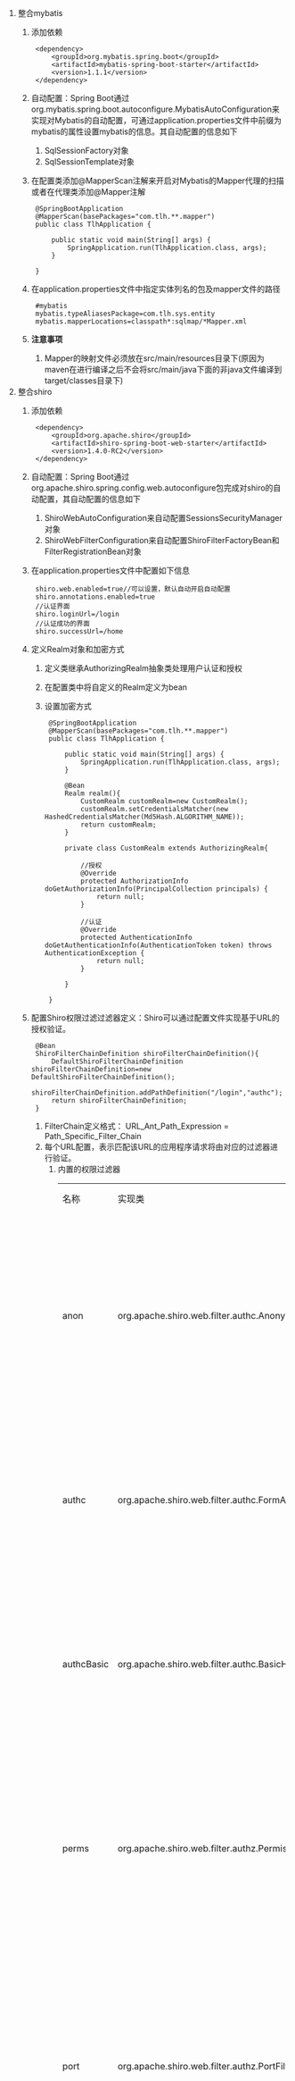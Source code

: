 1. 整合mybatis
	1. 添加依赖

			<dependency>
				<groupId>org.mybatis.spring.boot</groupId>
				<artifactId>mybatis-spring-boot-starter</artifactId>
				<version>1.1.1</version>
			</dependency>
	2. 自动配置：Spring Boot通过org.mybatis.spring.boot.autoconfigure.MybatisAutoConfiguration来实现对Mybatis的自动配置，可通过application.properties文件中前缀为mybatis的属性设置mybatis的信息。其自动配置的信息如下
		1. SqlSessionFactory对象
		2. SqlSessionTemplate对象
	3. 在配置类添加@MapperScan注解来开启对Mybatis的Mapper代理的扫描或者在代理类添加@Mapper注解
		
			@SpringBootApplication
			@MapperScan(basePackages="com.tlh.**.mapper")
			public class TlhApplication {
			
				public static void main(String[] args) {
					SpringApplication.run(TlhApplication.class, args);
				}
			
			}
	4. 在application.properties文件中指定实体列名的包及mapper文件的路径

			#mybatis
			mybatis.typeAliasesPackage=com.tlh.sys.entity
			mybatis.mapperLocations=classpath*:sqlmap/*Mapper.xml
	4. **注意事项**
		1. Mapper的映射文件必须放在src/main/resources目录下(原因为maven在进行编译之后不会将src/main/java下面的非java文件编译到target/classes目录下)
2. 整合shiro
	1. 添加依赖

			<dependency>
				<groupId>org.apache.shiro</groupId>
				<artifactId>shiro-spring-boot-web-starter</artifactId>
				<version>1.4.0-RC2</version>
			</dependency>
	2. 自动配置：Spring Boot通过org.apache.shiro.spring.config.web.autoconfigure包完成对shiro的自动配置，其自动配置的信息如下
		1. ShiroWebAutoConfiguration来自动配置SessionsSecurityManager对象
		2. ShiroWebFilterConfiguration来自动配置ShiroFilterFactoryBean和FilterRegistrationBean对象
	3. 在application.properties文件中配置如下信息

			shiro.web.enabled=true//可以设置，默认自动开启自动配置
			shiro.annotations.enabled=true
			//认证界面
			shiro.loginUrl=/login
			//认证成功的界面
			shiro.successUrl=/home
	4. 定义Realm对象和加密方式
		1. 定义类继承AuthorizingRealm抽象类处理用户认证和授权
		2. 在配置类中将自定义的Realm定义为bean
		3. 设置加密方式

				@SpringBootApplication
				@MapperScan(basePackages="com.tlh.**.mapper")
				public class TlhApplication {
				
					public static void main(String[] args) {
						SpringApplication.run(TlhApplication.class, args);
					}
				
					@Bean
					Realm realm(){
						CustomRealm customRealm=new CustomRealm();
						customRealm.setCredentialsMatcher(new HashedCredentialsMatcher(Md5Hash.ALGORITHM_NAME));
						return customRealm;
					}
					
					private class CustomRealm extends AuthorizingRealm{
				
						//授权
						@Override
						protected AuthorizationInfo doGetAuthorizationInfo(PrincipalCollection principals) {
							return null;
						}
				
						//认证
						@Override
						protected AuthenticationInfo doGetAuthenticationInfo(AuthenticationToken token) throws AuthenticationException {
							return null;
						}
						
					}
					
				}
	5. 配置Shiro权限过滤过滤器定义：Shiro可以通过配置文件实现基于URL的授权验证。

			@Bean
		    ShiroFilterChainDefinition shiroFilterChainDefinition(){
		        DefaultShiroFilterChainDefinition shiroFilterChainDefinition=new DefaultShiroFilterChainDefinition();
		        shiroFilterChainDefinition.addPathDefinition("/login","authc");
		        return shiroFilterChainDefinition;
		    }
		1. FilterChain定义格式： URL_Ant_Path_Expression = Path_Specific_Filter_Chain 
		2. 每个URL配置，表示匹配该URL的应用程序请求将由对应的过滤器进行验证。 
			1. 内置的权限过滤器
				<table>
				    <tr>
				        <td>名称</td>
				        <td>实现类</td>
				        <td>说明</td>
				    </tr>
				    <tr>
				        <td>anon</td>
				        <td>org.apache.shiro.web.filter.authc.AnonymousFilter</td>
				        <td>不需要进行安全认证即可访问资源</td>
				    </tr>
				    <tr>
				        <td>authc</td>
				        <td>org.apache.shiro.web.filter.authc.FormAuthenticationFilter</td>
				        <td>需要进行认证才能访问资源</td>
				    </tr>
				    <tr>
				        <td>authcBasic</td>
				        <td>org.apache.shiro.web.filter.authc.BasicHttpAuthenticationFilter</td>
				        <td>需要进行认证才能访问资源</td>
				    </tr>
				    <tr>
				        <td>perms</td>
				        <td>org.apache.shiro.web.filter.authz.PermissionsAuthorizationFilter</td>
				        <td>需要当前用户具有该权限才能访问</td>
				    </tr>
				    <tr>
				        <td>port</td>
				        <td>org.apache.shiro.web.filter.authz.PortFilter</td>
				        <td>要求访问资源的端口必须为指定的端口</td>
				    </tr>
				    <tr>
				        <td>rest</td>
				        <td>org.apache.shiro.web.filter.authz.HttpMethodPermissionFilter</td>
				        <td>请求方法过滤</td>
				    </tr>
				    <tr>
				        <td>roles</td>
				        <td>org.apache.shiro.web.filter.authz.RolesAuthorizationFilter</td>
				        <td>需要当前用户具有该角色才能访问</td>
				    </tr>
				    <tr>
				        <td>ssl</td>
				        <td>org.apache.shiro.web.filter.authz.SslFilter</td>
				        <td>SSL认证过滤</td>
				    </tr>
				    <tr>
				        <td>user</td>
				        <td>org.apache.shiro.web.filter.authc.UserFilter</td>
				        <td>指定的用户可以访问(认证过并且记住我的)</td>
				    </tr>
				</table>